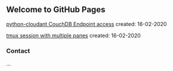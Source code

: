 ## Welcome to GitHub Pages


[python-cloudant CouchDB Endpoint access](posts/2020-02-16_python-cloudant_CouchDB_Endpoint_access.md) created: 16-02-2020

[tmux session with multiple panes](posts/2020-02-16_tmux-session-multiple-panes.md) created: 16-02-2020

### Contact
...
